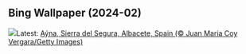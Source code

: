 ## Bing Wallpaper (2024-02)
![](https://www.bing.com/th?id=OHR.AlbaceteSpain_EN-IN7833370046_UHD.jpg&w=1000)Latest: [Aýna, Sierra del Segura, Albacete, Spain (© Juan Maria Coy Vergara/Getty Images)](https://www.bing.com/th?id=OHR.AlbaceteSpain_EN-IN7833370046_UHD.jpg)